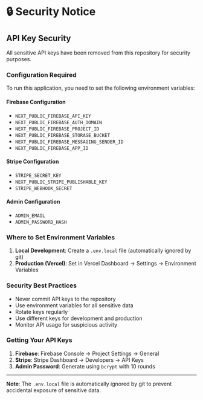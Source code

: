 # 🔒 Security Notice

## API Key Security

All sensitive API keys have been removed from this repository for security purposes.

### Configuration Required

To run this application, you need to set the following environment variables:

#### Firebase Configuration
- `NEXT_PUBLIC_FIREBASE_API_KEY`
- `NEXT_PUBLIC_FIREBASE_AUTH_DOMAIN`
- `NEXT_PUBLIC_FIREBASE_PROJECT_ID`
- `NEXT_PUBLIC_FIREBASE_STORAGE_BUCKET`
- `NEXT_PUBLIC_FIREBASE_MESSAGING_SENDER_ID`
- `NEXT_PUBLIC_FIREBASE_APP_ID`

#### Stripe Configuration
- `STRIPE_SECRET_KEY`
- `NEXT_PUBLIC_STRIPE_PUBLISHABLE_KEY`
- `STRIPE_WEBHOOK_SECRET`

#### Admin Configuration
- `ADMIN_EMAIL`
- `ADMIN_PASSWORD_HASH`

### Where to Set Environment Variables

1. **Local Development**: Create a `.env.local` file (automatically ignored by git)
2. **Production (Vercel)**: Set in Vercel Dashboard → Settings → Environment Variables

### Security Best Practices

- Never commit API keys to the repository
- Use environment variables for all sensitive data
- Rotate keys regularly
- Use different keys for development and production
- Monitor API usage for suspicious activity

### Getting Your API Keys

1. **Firebase**: Firebase Console → Project Settings → General
2. **Stripe**: Stripe Dashboard → Developers → API Keys
3. **Admin Password**: Generate using `bcrypt` with 10 rounds

---

**Note**: The `.env.local` file is automatically ignored by git to prevent accidental exposure of sensitive data.
